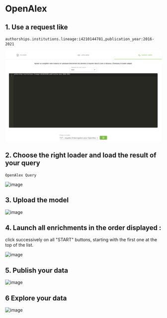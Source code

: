 # OpenAlex


## 1. Use a request like

```
authorships.institutions.lineage:i4210144781,publication_year:2016-2021
```

![image-20240612110155314](README.assets/image-20240612110155314.png)

## 2. Choose the right loader and load the result of your query

```
OpenAlex Query
```
![image](https://github.com/Inist-CNRS/lodex-use-cases/assets/15609/d93b4682-3c7c-4905-9a72-d803d43032e7)


## 3. Upload the model
![image](https://github.com/Inist-CNRS/lodex-use-cases/assets/15609/f50f3658-095e-41f7-aa1f-3efac9f0c96b)

## 4.  Launch all enrichments in the order displayed :
click successively on all "START" buttons, starting with the first one at the top of the list.

![image](https://github.com/Inist-CNRS/lodex-use-cases/assets/15609/55b39180-bb5d-4010-9ab4-822003450147)

## 5. Publish your data
![image](https://github.com/Inist-CNRS/lodex-use-cases/assets/15609/285bd924-27b4-453e-9855-4e2b0c6a081e)

## 6 Explore your data 
![image](https://github.com/Inist-CNRS/lodex-use-cases/assets/15609/ded5c9cf-5f2a-4c9c-bafc-f0175bc7d07e)


